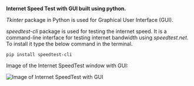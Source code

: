 **Internet Speed Test with GUI built using python.**

*Tkinter* package in Python is used for Graphical User Interface (GUI).

*speedtest-cli* package is used for testing the internet speed. It is a command-line interface for testing internet bandwidth using *speedtest.net*. <br/>
To install it type the below command in the terminal. <br/>

```
pip install speedtest-cli
```

Image of the Internet SpeedTest window with  GUI:

![Image of Internet SpeedTest with  GUI](https://github.com/yogeshwaran-shanmuganathan/Beginner-Level-Python-Projects/blob/master/GUI%20Calculator/GUI_Calculator.jpg)
